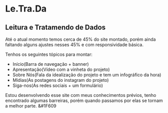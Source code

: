 # Le.Tra.Da
## Leitura e Tratamendo de Dados
Até o atual momento temos cerca de 45% do site montado, porém ainda faltando alguns ajustes nesses 45% e com responsividade básica.

Tenhos os seguintes tópicos para montar:
- Início(Barra de navegação + banner)
- Apresentação(Vídeo com a vinheta do projeto)
- Sobre Nós(Fala da idealização do projeto e tem um infográfico da hora)
- Mídias(As postagens do instagram do projeto)
- Siga-nos(As redes sociais + um formulário)

Estou desenvolvendo esse site com meus conhecimentos prévios, tenho encontrado algumas barreiras, porém quando passamos por elas se tornam a melhor parte. &#1F609